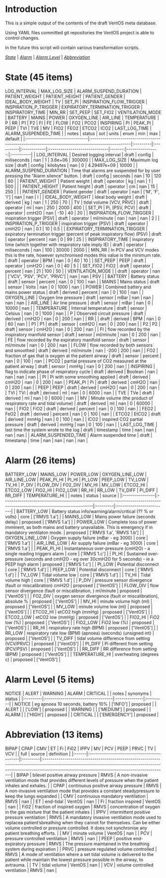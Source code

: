 
# Introduction
This is a simple output of the contents of the draft VentOS meta database.

Using YAML files committed git repositories the VentOS project is able to
control changes.

In the future this script will contain various transformation scripts.

*[State](#state)* | *[Alarm](#alarm)* | *[Alarm Level](#alarm_level)* | *[Abbreviation](#abbreviation)*

# <a name="state"></a>State (45 items)
LOG_INTERVAL | MAX_LOG_SIZE | ALARM_SUSPEND_DURATION | PATIENT_WEIGHT | PATIENT_HEIGHT | PATIENT_GENDER | IDEAL_BODY_WEIGHT | TV | SET_PI | INSPIRATION_FLOW_TRIGGER | INSPIRATION_P_TRIGGER | EXPIRATORY_TERMINATION_TRIGGER | INSPIRATORY_TIME | MIN_RR | SET_PEEP | SET_FIO2 | VENTILATION_MODE | BATTERY | MAINS | POWER | OXYGEN_LINE | AIR_LINE | TEMPERATURE | P | RR | P1 | P2 | FI | FE | FLOW | FO2 | PCO2 | INSPIRING | PI | PEAK_PI | PEEP | TVI | TVE | MV | FIO2 | FEO2 | ETCO2 | ICO2 | LAST_LOG_TIME | ALARM_SUSPENDED_TIME
|                                | notes                                                                                             | status   | sot       | units       | enum                          |    min |             max | default   |
|:-------------------------------|:--------------------------------------------------------------------------------------------------|:---------|:----------|:------------|:------------------------------|-------:|----------------:|:----------|
| LOG_INTERVAL                   | Desired logging interval                                                                          | draft    | config    | miliseconds | nan                           |    1   |     3.6e+06     | 300000    |
| MAX_LOG_SIZE                   | Maximum log size                                                                                  | draft    | config    | kilobytes   | nan                           |    0   |     4.29497e+09 | 10000     |
| ALARM_SUSPEND_DURATION         | Time that alarms are suspended for by user pressing the "Alarm silence" button.                   | draft    | config    | seconds     | nan                           |   10   |   120           | 60        |
| PATIENT_WEIGHT                 | Patient weight                                                                                    | draft    | operator  | kg          | nan                           |    1   |   500           |           |
| PATIENT_HEIGHT                 | Patient height                                                                                    | draft    | operator  | cm          | nan                           |   15   |   250           |           |
| PATIENT_GENDER                 | Patient gender                                                                                    | draft    | operator  | nan         | ['M', 'F', 'I']               |  nan   |   nan           | I         |
| IDEAL_BODY_WEIGHT              | Ideal body weight                                                                                 | draft    | derived   | kg          | nan                           |    1   |   250           | 70        |
| TV                             | tidal volume [VCV, PRVC]                                                                          | draft    | operator  | ml          | nan                           |  250   |  2000           | 400       |
| SET_PI                         | Pi,  [PSV, PCV]                                                                                   | draft    | operator  | cmH2O       | nan                           |  -10   |    40           | 20        |
| INSPIRATION_FLOW_TRIGGER       | inspiration trigger [PSV]                                                                         | draft    | operator  | ml/minute   | nan                           |  nan   |   nan           | 2         |
| INSPIRATION_P_TRIGGER          | inspiration trigger [PSV]                                                                         | draft    | operator  | cmH2O       | nan                           |    0.1 |    10           | 0.5       |
| EXPIRATORY_TERMINATION_TRIGGER | expiratory termination trigger (percent of peak inspiratory flow) (PSV)                           | draft    | operator  | percent     | nan                           |    0   |    99           | 25        |
| INSPIRATORY_TIME               | inspiratory time (which together with respiratory rate imply IE)                                  | draft    | operator  | miliseconds | nan                           |  100   | 30000           | 2000      |
| MIN_RR                         | In PCV and VCV modes this is the rate, however synchronised modes this value is the minimum rate. | draft    | operator  | BPM         | nan                           |    0   |    60           | 10        |
| SET_PEEP                       | PEEP                                                                                              | draft    | operator  | cmH2O       | nan                           |    0   |    40           | 5         |
| SET_FIO2                       | FiO2                                                                                              | draft    | operator  | percent     | nan                           |   21   |   100           | 50        |
| VENTILATION_MODE               |                                                                                                   | draft    | operator  | nan         | ['VCV', 'PSV', 'PCV', 'PRVC'] |  nan   |   nan           | PSV       |
| BATTERY                        | Battery status                                                                                    | draft    | sensor    | percent     | nan                           |    0   |   100           | nan       |
| MAINS                          | Mains status                                                                                      | draft    | sensor    | Volts       | nan                           |    0   |  1000           | nan       |
| POWER                          | Combined battery and mains power status                                                           | draft    | derived   | percent     | nan                           |    0   |   100           | nan       |
| OXYGEN_LINE                    | Oxygen line pressure                                                                              | draft    | sensor    | mBar        | nan                           |  nan   |   nan           | nan       |
| AIR_LINE                       | Air line pressure                                                                                 | draft    | sensor    | mBar        | nan                           |    0   | 10000           | nan       |
| TEMPERATURE                    | Internal temperature                                                                              | draft    | sensor    | Celsius     | nan                           |    0   |  1000           | nan       |
| P                              | Observed circuit pressure                                                                         | draft    | derived   | cmH2O       | nan                           |    0   |   200           | nan       |
| RR                             |                                                                                                   | draft    | derived   | BPM         | nan                           |    0   |    60           | nan       |
| P1                             | P1                                                                                                | draft    | sensor    | cmH2O       | nan                           |    0   |   200           | nan       |
| P2                             | P2                                                                                                | draft    | sensor    | cmH2O       | nan                           |    0   |   200           | nan       |
| FI                             | flow recorded by the inspiratory manifold sensor                                                  | draft    | sensor    | ml/minute   | nan                           |    0   |   200           | nan       |
| FE                             | flow recorded by the expiratory manifold sensor                                                   | draft    | sensor    | ml/minute   | nan                           |    0   |   200           | nan       |
| FLOW                           | flow recorded by both sensors and smoothed                                                        | draft    | derived   | ml/minute   | nan                           | -200   |   200           | nan       |
| FO2                            | fraction of gas that is oxygen at the patient airway                                              | draft    | sensor    | percent     | nan                           |    0   |   100           | nan       |
| PCO2                           | partial pressure of CO2 measured at the patient airway                                            | draft    | sensor    | mmHg        | nan                           |    0   |   200           | nan       |
| INSPIRING                      | flag to indicate phase of respiratory cycle                                                       | draft    | derived   | Boolean     | nan                           |  nan   |   nan           | nan       |
| PI                             | Pi with some smoothing applied                                                                    | draft    | derived   | cmH2O       | nan                           |    0   |   200           | nan       |
| PEAK_PI                        | Pi                                                                                                | draft    | derived   | cmH2O       | nan                           |    0   |   200           | nan       |
| PEEP                           | PEEP                                                                                              | draft    | derived   | cmH2O       | nan                           |    0   |   200           | nan       |
| TVI                            | TVi                                                                                               | draft    | derived   | ml          | nan                           |    0   |  6000           | nan       |
| TVE                            | TVe                                                                                               | draft    | derived   | ml          | nan                           |    0   |  6000           | nan       |
| MV                             | Minute volume (the product of respiratory rate and tidal volume)                                  | draft    | derived   | ml          | nan                           |    0   | 60000           | nan       |
| FIO2                           | FiO2                                                                                              | draft    | derived   | percent     | nan                           |    0   |   100           | nan       |
| FEO2                           | FeO2                                                                                              | draft    | derived   | percent     | nan                           |    0   |   100           | nan       |
| ETCO2                          | EtCO2                                                                                             | draft    | derived   | mmHg        | nan                           |    0   |   100           | nan       |
| ICO2                           | inspired CO2 partial pressure                                                                     | draft    | derived   | mmHg        | nan                           |    0   |   100           | nan       |
| LAST_LOG_TIME                  | last time the system wrote to the log                                                             | draft    | timestamp | time        | nan                           |  nan   |   nan           | nan       |
| ALARM_SUSPENDED_TIME           | Alarm suspended time                                                                              | draft    | timestamp | time        | nan                           |  nan   |   nan           | nan       |

# <a name="alarm"></a>Alarm (26 items)
BATTERY_LOW | MAINS_LOW | POWER_LOW | OXYGEN_LINE_LOW | AIR_LINE_LOW | PEAK_PI_HI | PI_HI | PI_LOW | PEEP_LOW | TV_LOW | TV_HI | P_DIV | FLOW_DIV | FO2_DIV | MV_HI | MV_LOW | ETCO2_HI | ETCO2_LOW | FIO2_HI | FIO2_LOW | RR_HI | RR_LOW | TV_DIFF | PI_DIFF | RR_DIFF | TEMPERATURE_HI
|                 | notes                                                                                                                      | status   | source                   |
|:----------------|:---------------------------------------------------------------------------------------------------------------------------|:---------|:-------------------------|
| BATTERY_LOW     | Battery status info/warning/alarm/critical (?? % or volts)                                                                 | core     | ['RMVS 1.a']             |
| MAINS_LOW       | Mains power failure (seconds delay)                                                                                        | proposed | ['RMVS 1.a']             |
| POWER_LOW       | Complete loss of power imminent, as both mains and battery unavailable. This is emergency if in mandatory ventilaton mode. | proposed | ['RMVS 1.a', 'RMVS 1.b'] |
| OXYGEN_LINE_LOW | Oxygen supply failure (mBar - eg 3000)                                                                                     | core     | ['RMVS 1.a']             |
| AIR_LINE_LOW    | Air supply failure (mBar - eg 3000)                                                                                        | core     | ['RMVS 1.a']             |
| PEAK_PI_HI      | Instantaneous over-pressure (cmH2O) - a single reading triggers alarm                                                      | core     | ['RMVS 1.c']             |
| PI_HI           | Sustained over-pressure (seconds and cmH2O - eg over 30cmH2O for 5 seconds) - ie a PEEP high alarm                         | proposed | ['RMVS 1.c']             |
| PI_LOW          | Potential disconnect                                                                                                       | core     | ['RMVS 1.d']             |
| PEEP_LOW        | Potential disconnect                                                                                                       | core     | ['RMVS 1.d']             |
| TV_LOW          | Tidal volume low                                                                                                           | core     | ['RMVS 1.d']             |
| TV_HI           | Tidal volume high                                                                                                          | core     | ['RMVS 1.d']             |
| P_DIV           | pressure sensor divergence (fault or miscalibration) cmH2O                                                                 | proposed | ['VentOS']               |
| FLOW_DIV        | flow sensor divergence (fault or miscalibration, ) ml/minute                                                               | proposed | ['VentOS']               |
| FO2_DIV         | oxygen sensor divergence (fault or miscalibration), absolute %                                                             | proposed | ['VentOS']               |
| MV_HI           | minute volume high (ml)                                                                                                    | proposed | ['VentOS']               |
| MV_LOW          | minute volume low (ml)                                                                                                     | proposed | ['VentOS']               |
| ETCO2_HI        | etCO2 high (mmHg)                                                                                                          | proposed | ['VentOS']               |
| ETCO2_LOW       | etCO2 low (mmHg)                                                                                                           | proposed | ['VentOS']               |
| FIO2_HI         | FiO2 low (%)                                                                                                               | proposed | ['VentOS']               |
| FIO2_LOW        | FiO2 low (%)                                                                                                               | proposed | ['VentOS']               |
| RR_HI           | respiratory rate high (BPM)                                                                                                | proposed | ['VentOS']               |
| RR_LOW          | respiratory rate low (BPM) (apnoea) (seconds) (unsigned int)                                                               | proposed | ['VentOS']               |
| TV_DIFF         | tidal volume difference from setting (VCV/PRVC)                                                                            | proposed | ['VentOS']               |
| PI_DIFF         | Pi different from setting (PCV/PSV)                                                                                        | proposed | ['VentOS']               |
| RR_DIFF         | RR difference from setting (BPM)                                                                                           | proposed | ['VentOS']               |
| TEMPERATURE_HI  | overheating (degrees c)                                                                                                    | proposed | ['VentOS']               |

# <a name="alarm_level"></a>Alarm Level (5 items)
NOTICE | ALERT | WARNING | ALARM | CRITICAL
|          | notes                             | synonyms      | status   |
|:---------|:----------------------------------|:--------------|:---------|
| NOTICE   | eg apnoea 10 seconds, battery 10% | ['INFO']      | proposed |
| ALERT    |                                   | ['LOW']       | proposed |
| WARNING  |                                   | ['MEDIUM']    | proposed |
| ALARM    |                                   | ['HIGH']      | proposed |
| CRITICAL |                                   | ['EMERGENCY'] | proposed |

# <a name="abbreviation"></a>Abbreviation (13 items)
BIPAP | CPAP | CMV | ET | Fi | Fi02 | IPPV | MV | PCV | PEEP | PRVC | TV | VCV
|       | full                                       | source   | definition                                                                                                                                                                                                                |
|:------|:-------------------------------------------|:---------|:--------------------------------------------------------------------------------------------------------------------------------------------------------------------------------------------------------------------------|
| BIPAP | bilevel positive airway pressure           | RMVS     | A non-invasive ventilation mode that provides different levels of pressure when the patient inhales and exhales.                                                                                                          |
| CPAP  | continuous positive airway pressure        | RMVS     | A non-invasive ventilation mode that provides a constant steadypressure to keep the lungs expanded                                                                                                                        |
| CMV   | continuous mandatory ventilation           | RMVS     | nan                                                                                                                                                                                                                       |
| ET    | end-tidal                                  | VentOS   | nan                                                                                                                                                                                                                       |
| Fi    | fraction inspired                          | VentOS   | nan                                                                                                                                                                                                                       |
| Fi02  | fraction of inspired oxygen                | RMVS     | concentration of oxygen in the gas mixture that the patient inhales                                                                                                                                                       |
| IPPV  | intermittent positive pressure ventilation | RMVS     | A mandatory invasive ventilation mode used to replacea patient’sbreathing when they cannot for themselves. Can be either volume controlled or pressure controlled. It does not synchronise any patient breathing efforts. |
| MV    | minute volume                              | VentOS   | nan                                                                                                                                                                                                                       |
| PCV   | pressure controlled ventilation            | RMVS     | nan                                                                                                                                                                                                                       |
| PEEP  | positive end-expiratory pressure           | RMVS     | The pressure maintained in the breathing system during expiration                                                                                                                                                         |
| PRVC  | pressure regulated volume controlled       | RMVS     | A mode of ventilation where a set tidal volume is delivered to the patient while maintain the lowest pressure possible in the airway, to avtrauma.                                                                        |
| TV    | tidal volume                               | VentOS   | nan                                                                                                                                                                                                                       |
| VCV   | volume controlled ventilation              | RMVS     | nan                                                                                                                                                                                                                       |
